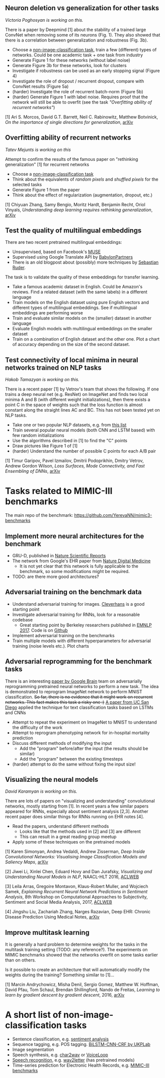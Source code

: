 ## Neuron deletion vs generalization for other tasks
_Victoria Poghosyan is working on this._

There is a paper by Deepmind [1] about the stability of a trained large ConvNet when removing some of its neurons (Fig. 1). 
They also showed that there is a correlation between generalization and robustness (Fig. 3b).

* Choose a [non-image-classification task](#a-short-list-of-non-image-classification-tasks), train a few (different) types of networks. Could be one academic task + one task from industry
* Generate Figure 1 for these networks (without label noise) 
* Generate Figure 3b for these networks, look for clusters
* Investigate if robustness can be used as an early stopping signal (Figure 4)
* Investigate the role of dropout / recurrent dropout, compare with ConvNet results (Figure 5a)
* (harder) Investigate the role of recurrent batch-norm (Figure 5b)
* (harder) Generate Figure 1 _with_ label noise. Requires proof that the network will still be able to overfit (see the task _"Overfitting ability of recurrent networks"_)

[1] Ari S. Morcos, David G.T. Barrett, Neil C. Rabinowitz, Matthew Botvinick, _On the importance of single directions for generalization_,
[arXiv](https://arxiv.org/abs/1803.06959)


## Overfitting ability of recurrent networks
_Tatev Mejunts is working on this_

Attempt to confirm the results of the famous paper on "rethinking generalization" [1] for recurrent networks

* Choose a [non-image-classification task](#a-short-list-of-non-image-classification-tasks)
* Think about the equivalents of _random pixels_ and _shuffled pixels_ for the selected tasks
* Generate Figure 1 from the paper
* Think about the effect of regularization (augmentation, dropout, etc.)

[1] Chiyuan Zhang, Samy Bengio, Moritz Hardt, Benjamin Recht, Oriol Vinyals, _Understanding deep learning requires rethinking generalization_, [arXiv](https://arxiv.org/abs/1611.03530)


## Test the quality of multilingual embeddings

There are two recent pretrained multilingual embeddings:
* Unsupervised, based on Facebook's [MUSE](https://github.com/facebookresearch/MUSE)
* Supervised using Google Translate API by [BabylonPartners](https://github.com/Babylonpartners/fastText_multilingual/blob/master/README.md)
* There is an old blogpost about (possibly) more techniques by [Sebastian Ruder](http://ruder.io/cross-lingual-embeddings/).

The task is to validate the quality of these embeddings for transfer learning. 
* Take a famous academic dataset in English. Could be Amazon's reviews. Find a related dataset (with the same labels) in a different language
* Train models on the English dataset using pure English vectors and different types of multilingual embeddings. See if multilingual embeddings are performing worse
* Train and evaluate similar models on the (smaller) dataset in another language 
* Evaluate English models with multilingual embeddings on the smaller dataset
* Train on a combination of English dataset and the other one. Plot a chart of accuracy depending on the size of the second dataset.


## Test connectivity of local minima in neural networks trained on NLP tasks
_Hakob Tamazyan is working on this._

There is a recent paper [1] by Vetrov's team that shows the following. If one trains a deep neural net (e.g. ResNet) on ImageNet and finds two local minima A and B (with different weight initializations), then there exists a point C in the space of weights such that the loss function is almost constant along the straight lines AC and BC. This has not been tested yet on NLP tasks. 

* Take one or two popular NLP datasets, e.g. from [this list](#a-short-list-of-non-image-classification-tasks)
* Train several popular neural models (both CNN and LSTM based) with few random initializations
* Use the algorithms described in [1] to find the "C" points
* Draw pictures like Figure 1 of [1]
* (harder) Understand the number of possible C points for each A/B pair

[1] Timur Garipov, Pavel Izmailov, Dmitrii Podoprikhin, Dmitry Vetrov, Andrew Gordon Wilson, _Loss Surfaces, Mode Connectivity, and Fast Ensembling of DNNs_, [arXiv](https://arxiv.org/abs/1802.10026)



# Tasks related to MIMIC-III benchmarks
The main repo of the benchmark: https://github.com/YerevaNN/mimic3-benchmarks


## Implement more neural architectures for the benchmark
* GRU-D, published in [Nature Scientific Reports](https://www.nature.com/articles/s41598-018-24271-9)
* The network from Google's EHR paper from [Nature Digital Medicine](https://www.nature.com/articles/s41746-018-0029-1)
  * It is not yet clear that this network is fully applicable to the benchmark, so some modifications might be required.
* TODO: are there more good architectures?

## Adversarial training on the benchmark data
* Understand adversarial training for images. [Cleverhans](https://github.com/tensorflow/cleverhans) is a good starting point
* Investigate adversarial training for RNNs, look for a reasonable codebase
  * Great starting point by Berkeley researchers published in [EMNLP 2017](http://aclweb.org/anthology/D17-1187). Code is on [Github](https://github.com/jxwuyi/AtNRE)
* Implement adversarial training on the benchmarks
* Train multiple models with different hyperparameters for adversarial training (noise levels etc.). Plot charts

## Adversarial reprogramming for the benchmark tasks
There is an interesting [paper by Google Brain](https://arxiv.org/abs/1806.11146) team on adversarially reprogramming pretrained neural networks to perform a new task. The idea is demonstrated to reprogram ImageNet network to perform MNIST classification. ~~So far, there is no evidence that it might work on recurrent networks. This fact makes this task a risky one :)~~ [A paper from UC San Diego](https://arxiv.org/abs/1809.01829) applied the technique for text classification tasks based on LSTMs and CNNs  

* Attempt to repeat the experiment on ImageNet to MNIST to understand the difficulty of the work
* Attempt to reprogram phenotyping network for in-hospital mortality prediction
* Discuss different methods of modifying the input
  * Add the "program" before/after the input (the results should be similar)
  * Add the "program" between the existing timesteps
* (harder) attempt to do the same without fixing the input size!

## Visualizing the neural models
_David Karamyan is working on this._

There are lots of papers on "visualizing and understanding" convolutional networks, mostly starting from [1]. In recent years a few similar papers appeared for RNNs, especially about sentiment analysis [2,3]. Another recent paper does similar things for RNNs running on EHR notes [4].
* Read the papers, understand different methods
  * Looks like that the methods used in [2] and [3] are different
  * This can result in a great reading group meetup
* Apply some of these techniques on the pretrained models

[1] Karen Simonyan, Andrea Vedaldi, Andrew Zisserman, *Deep Inside Convolutional Networks: Visualising Image Classification Models and Saliency Maps*, [arXiv](https://arxiv.org/abs/1312.6034)

[2] Jiwei Li, Xinlei Chen, Eduard Hovy and Dan Jurafsky, *Visualizing and Understanding Neural Models in NLP*, NAACL-HLT 2016, [ACLWEB](http://www.aclweb.org/anthology/N16-1082)

[3] Leila Arras, Gregoire Montavon, Klaus-Robert Muller, and Wojciech Samek, *Explaining Recurrent Neural Network Predictions in Sentiment Analysis*, 8th Workshop on Computational Approaches to Subjectivity, Sentiment and Social Media Analysis, 2017, [ACLWEB](http://www.aclweb.org/anthology/W17-5221)

[4] Jingshu Liu, Zachariah Zhang, Narges Razavian, Deep EHR: Chronic Disease Prediction Using Medical Notes, [arXiv](https://arxiv.org/abs/1808.04928)


## Improve multitask learning
It is generally a hard problem to determine weights for the tasks in the multitask training setting (TODO: any reference?). The experiments on MIMIC benchmarks showed that the networks overfit on some tasks earlier than on others.

Is it possible to create an architecture that will automatically modify the weights during the training? Something similar to [1]... 

[1] Marcin Andrychowicz, Misha Denil, Sergio Gomez, Matthew W. Hoffman, David Pfau, Tom Schaul, Brendan Shillingford, Nando de Freitas, *Learning to learn by gradient descent by gradient descent*, 2016, [arXiv](https://arxiv.org/abs/1606.04474)


# A short list of non-image-classification tasks
* Sentence classification, e.g. [sentiment analysis](http://nlpprogress.com/sentiment_analysis.html)
* Sequence tagging, e.g. POS tagging. [BiLSTM-CNN-CRF by UKPLab](https://github.com/UKPLab/emnlp2017-bilstm-cnn-crf)
* Image segmentation
* Speech synthesis, e.g. [char2wav](http://josesotelo.com/speechsynthesis/) or [VoiceLoop](https://research.fb.com/downloads/voiceloop/)
* [Speech recognition](https://github.com/syhw/wer_are_we), e.g. [wav2letter](https://github.com/facebookresearch/wav2letter) (has pretrained models)
* Time-series prediction for Electronic Health Records, e.g. [MIMIC-III benchmarks](https://github.com/YerevaNN/mimic3-benchmarks)
